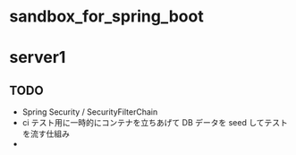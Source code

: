 # sandbox_for_spring_boot

# server1

## TODO

- Spring Security / SecurityFilterChain
- ci テスト用に一時的にコンテナを立ちあげて DB データを seed してテストを流す仕組み
-
